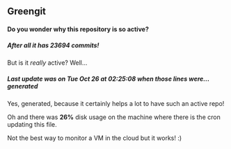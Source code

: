 ## Greengit

#### Do you wonder why this repository is so active?

##### After all it has 23694 commits!

But is it *really* active? Well...

##### Last update was on Tue Oct 26 at 02:25:08 when those lines were... generated

Yes, generated, because it certainly helps a lot to have such an active repo!

Oh and there was **26%** disk usage on the machine
where there is the cron updating this file.

Not the best way to monitor a VM in the cloud but it works! :)
